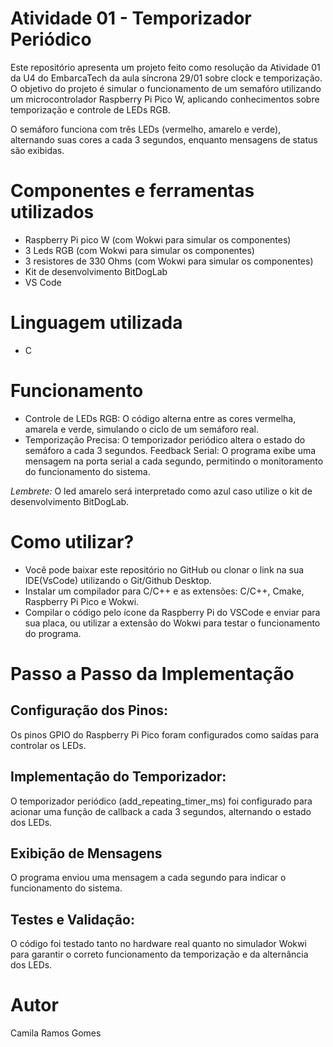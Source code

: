 # Atividade 01 - Temporizador Periódico 

Este repositório apresenta um projeto feito como resolução da Atividade 01 da U4 do EmbarcaTech da aula síncrona 29/01 sobre clock e temporização. O objetivo do projeto é simular o funcionamento de um semafóro utilizando um microcontrolador Raspberry Pi Pico W, aplicando conhecimentos sobre temporização e controle de LEDs RGB.

O semáforo funciona com três LEDs (vermelho, amarelo e verde), alternando suas cores a cada 3 segundos, enquanto mensagens de status são exibidas.

# Componentes e ferramentas utilizados 

- Raspberry Pi pico W (com Wokwi para simular os componentes)
- 3 Leds RGB (com Wokwi para simular os componentes)
- 3 resistores de 330 Ohms (com Wokwi para simular os componentes)
- Kit de desenvolvimento BitDogLab
- VS Code

# Linguagem utilizada
- C
  
# Funcionamento 

- Controle de LEDs RGB:
O código alterna entre as cores vermelha, amarela e verde, simulando o ciclo de um semáforo real.
- Temporização Precisa:
O temporizador periódico altera o estado do semáforo a cada 3 segundos.
Feedback Serial:
  O programa exibe uma mensagem na porta serial a cada segundo, permitindo o monitoramento do funcionamento do sistema.
  
 *Lembrete:* O led amarelo será interpretado como azul caso utilize o kit de desenvolvimento BitDogLab.

# Como utilizar?

- Você pode baixar este repositório no GitHub ou clonar o link na sua IDE(VsCode) utilizando o Git/Github Desktop. 
- Instalar um compilador para C/C++ e as extensões: C/C++, Cmake, Raspberry Pi Pico e Wokwi.
- Compilar o código pelo ícone da Raspberry Pi do VSCode e enviar para sua placa, ou utilizar a extensão do Wokwi para testar o funcionamento do programa.

# Passo a Passo da Implementação

## Configuração dos Pinos:
Os pinos GPIO do Raspberry Pi Pico foram configurados como saídas para controlar os LEDs.

## Implementação do Temporizador:
O temporizador periódico (add_repeating_timer_ms) foi configurado para acionar uma função de callback a cada 3 segundos, alternando o estado dos LEDs.

## Exibição de Mensagens
O programa enviou uma mensagem a cada segundo para indicar o funcionamento do sistema.

## Testes e Validação:
O código foi testado tanto no hardware real quanto no simulador Wokwi para garantir o correto funcionamento da temporização e da alternância dos LEDs.

# Autor 
Camila Ramos Gomes
